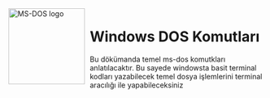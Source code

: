 <img width="150" height="150" align="left" style="float: left; margin: 0 10px 0 0;" alt="MS-DOS logo" src="https://github.com/Microsoft/MS-DOS/blob/main/.readmes/msdos-logo.png">   

# Windows DOS Komutları
<p>Bu dökümanda temel ms-dos komutkları anlatılacaktır. Bu sayede windowsta basit terminal kodları yazabilecek temel dosya işlemlerini terminal aracılığı ile yapabileceksiniz</p>
